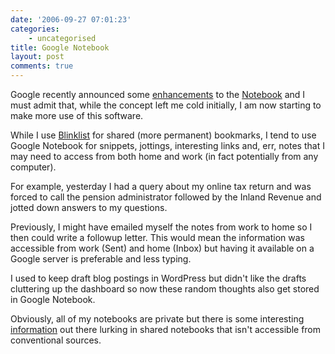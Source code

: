 ```yaml
---
date: '2006-09-27 07:01:23'
categories:
    - uncategorised
title: Google Notebook
layout: post
comments: true
---
```


Google recently announced some
[enhancements](http://www.google.com/googlenotebook/newfeatures.html) to
the [Notebook](http://www.google.com/notebook) and I must admit that,
while the concept left me cold initially, I am now starting to make more
use of this software.

While I use [Blinklist](http://www.blinklist.com/) for shared (more
permanent) bookmarks, I tend to use Google Notebook for snippets,
jottings, interesting links and, err, notes that I may need to access
from both home and work (in fact potentially from any computer).

For example, yesterday I had a query about my online tax return and was
forced to call the pension administrator followed by the Inland Revenue
and jotted down answers to my questions.

Previously, I might have emailed myself the notes from work to home so I
then could write a followup letter. This would mean the information was
accessible from work (Sent) and home (Inbox) but having it available on
a Google server is preferable and less typing.

I used to keep draft blog postings in WordPress but didn't like the
drafts cluttering up the dashboard so now these random thoughts also get
stored in Google Notebook.

Obviously, all of my notebooks are private but there is some interesting
[information](http://www.google.com/notebook/search?q=oracle) out there
lurking in shared notebooks that isn't accessible from conventional
sources.
